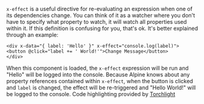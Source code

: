 `x-effect` is a useful directive for re-evaluating an expression when one of its dependencies change. You can think of it as a watcher where you don't have to specify what property to watch, it will watch all properties used within it.
If this definition is confusing for you, that's ok. It's better explained through an example:
```
<div x-data="{ label: 'Hello' }" x-effect="console.log(label)">
<button @click="label += ' World!'">Change Message</button>
</div>
```
When this component is loaded, the `x-effect` expression will be run and "Hello" will be logged into the console.
Because Alpine knows about any property references contained within `x-effect`, when the button is clicked and `label` is changed, the effect will be re-triggered and "Hello World!" will be logged to the console.
Code highlighting provided by [Torchlight](https://torchlight.dev/)
